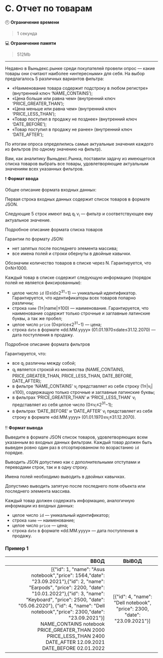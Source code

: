 # C. Отчет по товарам

:clock10: **Ограничение времени**

>1 секунда

 
:computer: **Ограничение памяти**

>512Mb

____

Недавно в Выньдекс.рынке среди покупателей провели опрос — какие товары они считают наиболее «интересными» для себя. На выбор предлагалось 5 различных вариантов фильтра:
- «Наименование товара содержит подстроку в любом регистре» (внутренний ключ ‘NAME_CONTAINS’);
- «Цена больше или равна чем» (внутренний ключ ‘PRICE_GREATER_THAN’);
- «Цена меньше или равна чем» (внутренний ключ ‘PRICE_LESS_THAN’);
- «Товар поступил в продажу не позднее» (внутренний ключ ‘DATE_BEFORE’);
- «Товар поступил в продажу не ранее» (внутренний ключ ‘DATE_AFTER’);

По итогам опроса определились самые актуальные значения каждого из фильтров (по одному значению на фильтр).

Вам, как аналитику Выньдекс.Рынка, поставили задачу из имеющегося списка товаров выбрать все товары, удовлетворяющие актуальным значениям всех указанных фильтров.




:heavy_exclamation_mark: <b>Формат ввода</b>

Общее описание формата входных данных:

Первая строка входных данных содержит список товаров в формате JSON.

Следующие 5 строк имеют вид q<sub>i</sub> v<sub>i</sub> — фильтр и соответствующее ему актуальное значение.

Подробное описание формата списка товаров

Гарантии по формату JSON:
- нет запятых после последнего элемента массива;
- все имена полей и строки обернуты в двойные кавычки.

Обозначим количество товаров в списке через N. Гарантируется, что 0≤N≤1000.

Каждый товар в списке содержит следующую информацию (порядок полей не является фиксированным):
- целое число `id` (0≤id≤2<sup>31</sup>−1) — уникальный идентификатор. Гарантируется, что идентификаторы всех товаров попарно различны;
- строка `name` (1≤|name|≤100) — наименование. Гарантируется, что наименование содержит только строчные и заглавные латинские буквы, а так же пробел;
- целое число `price` (0≤price≤2<sup>31</sup>−1) — цена;
- строка `date` в формате «dd.MM.yyyy» (01.01.1970≤date≤31.12.2070) — дата поступления в продажу.

Подробное описание формата фильтров

Гарантируется, что:
- все q<sub>i</sub> различны между собой;
- q<sub>i</sub> является строкой из множества (NAME_CONTAINS, PRICE_GREATER_THAN, PRICE_LESS_THAN, DATE_BEFORE, DATE_AFTER);
- в фильтре ‘NAME_CONTAINS’ v<sub>i</sub> представляет из себя строку (1≤|v<sub>i</sub>|≤100), содержащую только строчные и заглавные латинские буквы;
- в фильтрах ‘PRICE_GREATER_THAN’ и ‘PRICE_LESS_THAN’ v<sub>i</sub> представляет из себя целое число (0≤v<sub>i</sub>≤2<sup>31</sup>−1);
- в фильтрах ‘DATE_BEFORE’ и ‘DATE_AFTER’ v<sub>i</sub> представляет из себя строку в формате «dd.MM.yyyy» (01.01.1970≤v<sub>i</sub>≤31.12.2070).


:bangbang: <b>Формат вывода</b>

Выведите в формате JSON список товаров, удовлетворяющих всем указанным во входных данных фильтрам. Каждый товар должен быть выведен ровно один раз в отсортированном по возрастанию `id` порядке.

Выводить JSON допустимо как c дополнительными отступами и переводами строк, так и в одну строку.

Имена полей необходимо выводить в двойных кавычках.

Допустимо выводить запятую после последнего поля объекта или последнего элемента массива.

Каждый товар должен содержать информацию, аналогичную информации из входных данных:
- целое число `id` — уникальный идентификатор;
- строка `name` — наименование;
- целое число `price` — цена;
- строка `date` в формате «dd.MM.yyyy» — дата поступления в продажу.



### Пример 1

| ВВОД | ВЫВОД |
|----:|:----:|
| [{"id": 1, "name": "Asus notebook","price": 1564,"date": "23.09.2021"},{"id": 2, "name": "Earpods", "price": 2200, "date": "10.01.2022"},{"id": 3, "name": "Keyboard", "price": 2500, "date": "05.06.2020"}, {"id": 4, "name": "Dell notebook","price": 2300,"date": "23.09.2021"}]<br/>NAME_CONTAINS notebook<br/>PRICE_GREATER_THAN 2000<br/>PRICE_LESS_THAN 2400<br/>DATE_AFTER 12.09.2021<br/>DATE_BEFORE 02.01.2022<br/> | [{"id": 4, "name": "Dell notebook", "price": 2300, "date": "23.09.2021"}] |
